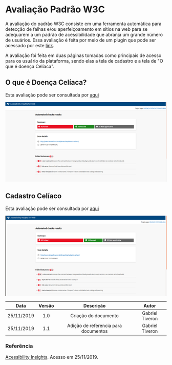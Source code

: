 # Avaliação Padrão W3C

A avaliação do padrão W3C consiste em uma ferramenta automática para detecção de falhas e/ou aperfeiçoamento em sítios na web para se adequarem a um padrão de acessibilidade que abranja um grande número de usuários. 
Essa avaliação é feita por meio de um plugin que pode ser acessado por este [link](https://accessibilityinsights.io/docs/en/web/overview).


A avaliação foi feita em duas páginas tomadas como principais de acesso para os usuário da plataforma, sendo elas a tela de cadastro e a tela de "O que é doença Celíaca".

## O que é Doença Celíaca?

Esta avaliação pode ser consultada por [aqui](../assets/w3c_doencaceliaca.html)

![W3Cdoencaceliaca](../assets/img/w3c_doencaceliaca.png)

## Cadastro Celíaco

Esta avaliação pode ser consultada por [aqui](../assets/w3c_cadastro.html)

![W3Ccadastroceliaco](../assets/img/w3c_cadastroceliaco.png)


|Data|Versão|Descrição|Autor|
|:--:|:----:|:-------:|:---:|
|25/11/2019|1.0|Criação do documento|Gabriel Tiveron|
|25/11/2019|1.1|Adição de referencia para documentos|Gabriel Tiveron|


### Referência

[Acessibility Insights](https://accessibilityinsights.io/docs/en/web/overview). Acesso em 25/11/2019.
